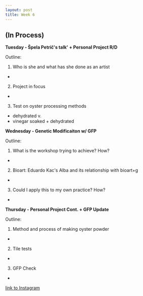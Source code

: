 ```yaml
---
layout: post
title: Week 6
---
```


## (In Process) 


**Tuesday - Špela Petrič's talk' + Personal Project R/D**

Outline:

1. Who is she and what has she done as an artist
-
2. Project in focus
-
3. Test on oyster processing methods 
- dehydrated 
v. 
- vinegar soaked + dehydrated


**Wednesday - Genetic Modificaiton w/ GFP**

Outline:

1. What is the workshop trying to achieve? How?
-
2. Bioart: Eduardo Kac's Alba and its relationship with bioart+g
-
3. Could I apply this to my own practice? How?
-


**Thursday - Personal Project Cont. + GFP Update**

Outline:

1. Method and process of making oyster powder
-
2. Tile tests
-
3. GFP Check
-


[link to Instagram ](https://www.instagram.com/carolina.minana/)